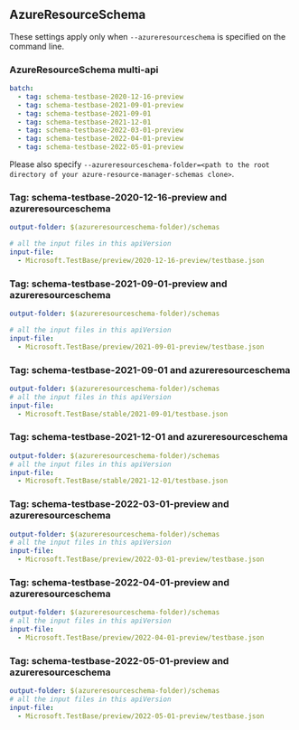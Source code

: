 ## AzureResourceSchema

These settings apply only when `--azureresourceschema` is specified on the command line.

### AzureResourceSchema multi-api

``` yaml $(azureresourceschema) && $(multiapi)
batch:
  - tag: schema-testbase-2020-12-16-preview
  - tag: schema-testbase-2021-09-01-preview
  - tag: schema-testbase-2021-09-01
  - tag: schema-testbase-2021-12-01
  - tag: schema-testbase-2022-03-01-preview
  - tag: schema-testbase-2022-04-01-preview
  - tag: schema-testbase-2022-05-01-preview
```

Please also specify `--azureresourceschema-folder=<path to the root directory of your azure-resource-manager-schemas clone>`.

### Tag: schema-testbase-2020-12-16-preview and azureresourceschema

``` yaml $(tag) == 'schema-testbase-2020-12-16-preview' && $(azureresourceschema)
output-folder: $(azureresourceschema-folder)/schemas

# all the input files in this apiVersion
input-file:
  - Microsoft.TestBase/preview/2020-12-16-preview/testbase.json
```

### Tag: schema-testbase-2021-09-01-preview and azureresourceschema

``` yaml $(tag) == 'schema-testbase-2021-09-01-preview' && $(azureresourceschema)
output-folder: $(azureresourceschema-folder)/schemas

# all the input files in this apiVersion
input-file:
  - Microsoft.TestBase/preview/2021-09-01-preview/testbase.json
```

### Tag: schema-testbase-2021-09-01 and azureresourceschema

``` yaml $(tag) == 'schema-testbase-2021-09-01' && $(azureresourceschema)
output-folder: $(azureresourceschema-folder)/schemas
# all the input files in this apiVersion
input-file:
  - Microsoft.TestBase/stable/2021-09-01/testbase.json
```

### Tag: schema-testbase-2021-12-01 and azureresourceschema

``` yaml $(tag) == 'schema-testbase-2021-12-01' && $(azureresourceschema)
output-folder: $(azureresourceschema-folder)/schemas
# all the input files in this apiVersion
input-file:
  - Microsoft.TestBase/stable/2021-12-01/testbase.json
```

### Tag: schema-testbase-2022-03-01-preview and azureresourceschema

``` yaml $(tag) == 'schema-testbase-2022-03-01-preview' && $(azureresourceschema)
output-folder: $(azureresourceschema-folder)/schemas
# all the input files in this apiVersion
input-file:
  - Microsoft.TestBase/preview/2022-03-01-preview/testbase.json
```

### Tag: schema-testbase-2022-04-01-preview and azureresourceschema

``` yaml $(tag) == 'schema-testbase-2022-04-01-preview' && $(azureresourceschema)
output-folder: $(azureresourceschema-folder)/schemas
# all the input files in this apiVersion
input-file:
  - Microsoft.TestBase/preview/2022-04-01-preview/testbase.json
```

### Tag: schema-testbase-2022-05-01-preview and azureresourceschema

``` yaml $(tag) == 'schema-testbase-2022-05-01-preview' && $(azureresourceschema)
output-folder: $(azureresourceschema-folder)/schemas
# all the input files in this apiVersion
input-file:
  - Microsoft.TestBase/preview/2022-05-01-preview/testbase.json
```
